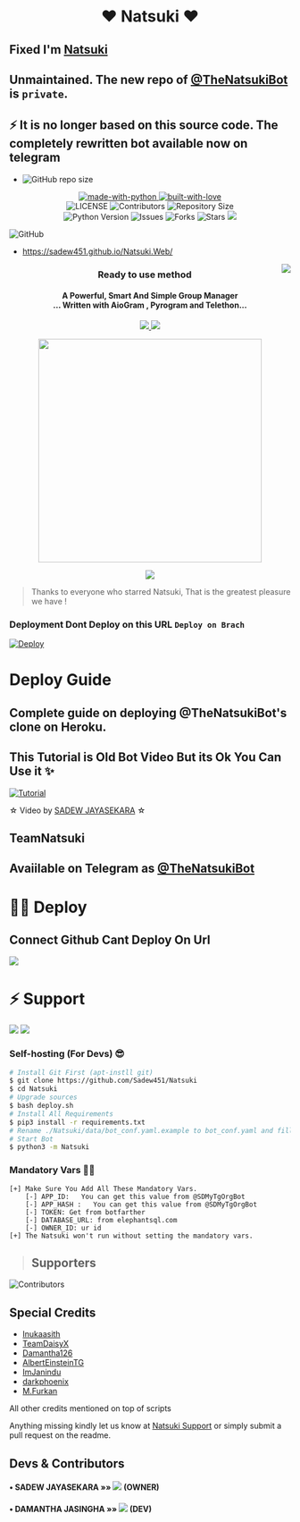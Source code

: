 <h1 align="center"><b><b>❤️ Natsuki ❤️</b></b></h1>

##  Fixed I'm [Natsuki](https://t.me/TheNatsukibot) 
 
## Unmaintained. The new repo of [@TheNatsukiBot](https://t.me/TheNatsukibot) is `private`. 

## ⚡ It is no longer based on this source code. The completely rewritten bot available now on telegram

- ![GitHub repo size](https://img.shields.io/github/repo-size/Sadew451/NK?label=Repo%20Size)

<p align="center">
    <a href="https://python.org">
        <img src="http://forthebadge.com/images/badges/made-with-python.svg" alt="made-with-python">
    </a>
    <a href="https://GitHub.com/Sadew451">
        <img src="http://ForTheBadge.com/images/badges/built-with-love.svg" alt="built-with-love">
    </a> <br>
    <img src="https://img.shields.io/github/license/Sadew451/Natsuki?style=for-the-badge&logo=appveyor" alt="LICENSE">
    <img src="https://img.shields.io/github/contributors/Sadew451/Natsuki?style=for-the-badge&logo=appveyor" alt="Contributors">
    <img src="https://img.shields.io/github/repo-size/Sadew451/Natsuki?style=for-the-badge&logo=appveyor" alt="Repository Size"> <br>
    <img src="https://img.shields.io/badge/python-3.9-green?style=for-the-badge&logo=appveyor" alt="Python Version">
    <img src="https://img.shields.io/github/issues/Sadew451/Natsuki?style=for-the-badge&logo=appveyor" alt="Issues">
    <img src="https://img.shields.io/github/forks/Sadew451/Natsuki?style=for-the-badge&logo=appveyor" alt="Forks">
    <img src="https://img.shields.io/github/stars/Sadew451/Natsuki?style=for-the-badge&logo=appveyor" alt="Stars">
    <a href="https://pypi.org/project/Telethon/"> <img src="https://img.shields.io/pypi/v/telethon?color=yellow&label=telethon&logo=python&logoColor=green&style=for-the-badge" /></a>
</p>

![GitHub](https://img.shields.io/github/license/Sadew451/Natsuki)

- https://sadew451.github.io/Natsuki.Web/

<img align="right" src="https://emojipedia-us.s3.dualstack.us-west-1.amazonaws.com/thumbs/120/apple/155/open-book_1f4d6.png">

<h3 align="center"> 
    Ready to use method
</h3>

<h4 align="center">A Powerful, Smart And Simple Group Manager <br> ... Written with AioGram , Pyrogram and Telethon...</h4>
<p align='center'>
  <a href="https://www.python.org/" alt="made-with-python"> <img src="https://img.shields.io/badge/Made%20with-Python-1f425f.svg?style=flat-square&logo=python&color=blue" /> </a>
  <a href="https://github.com/Sadew451/Natsuki/graphs/commit-activity" alt="Maintenance"> <img src="https://img.shields.io/badge/Maintained%3F-yes-green.svg?style=flat-square" /> </a>
</p>

<p align="center"><a href="https://t.me/NatsukiSupport_Official"><img src="https://telegra.ph/file/12a67bfae430322ceb2e8.jpg" width="400"></a></p>
<p align="center">
    <a href="https://github.com/sadew451/Natsuki/commits/SadewJayasekara"> <img src="https://img.shields.io/github/last-commit/sadew451/Natsuki?color=brown&logo=github&logoColor=green&style=for-the-badge" /></a>
  
</p>

> Thanks to everyone who starred Natsuki, That is the greatest pleasure we have !

### Deployment Dont Deploy on this URL `Deploy on Brach`

[![Deploy](https://www.herokucdn.com/deploy/button.svg)](https://heroku.com/deploy?template=https://github.com/iammuzzu1/Natsuki.git)


# Deploy Guide

## Complete guide on deploying @TheNatsukiBot's clone on Heroku.

## This Tutorial is Old Bot Video But its Ok You Can Use it ✨

[![Tutorial](https://yt-embed.herokuapp.com/embed?v=YyiO6jdPzXg)](https://youtu.be/YyiO6jdPzXg)

☆ Video by [SADEW JAYASEKARA](https://www.youtube.com/channel/UCdSBUUQ1v0_IIElBR_1B72w) ☆

## TeamNatsuki

## Avaiilable on Telegram as [@TheNatsukiBot](https://t.me/thenatsukibot)

# 🏃‍♂️ Deploy 
## Connect Github Cant Deploy On Url

<a href="https://www.youtube.com/channel/UCdSBUUQ1v0_IIElBR_1B72w"><img src="https://img.shields.io/badge/How%20To-Deploy-red.svg?logo=Youtube"></a>

# ⚡ Support
<a href="https://t.me/NatsukiSupport_Official"><img src="https://img.shields.io/badge/Join-Telegram%20Channel-red.svg?logo=Telegram"></a>
<a href="https://t.me/Natsuki_updates"><img src="https://img.shields.io/badge/Join-Telegram%20Group-blue.svg?logo=telegram"></a>

### Self-hosting (For Devs) 😎
```sh
# Install Git First (apt-instll git)
$ git clone https://github.com/Sadew451/Natsuki
$ cd Natsuki
# Upgrade sources
$ bash deploy.sh
# Install All Requirements 
$ pip3 install -r requirements.txt
# Rename ./Natsuki/data/bot_conf.yaml.example to bot_conf.yaml and fill
# Start Bot 
$ python3 -m Natsuki
```
### Mandatory Vars 🙋‍♀️
```
[+] Make Sure You Add All These Mandatory Vars. 
    [-] APP_ID:   You can get this value from @SDMyTgOrgBot
    [-] APP_HASH :   You can get this value from @SDMyTgOrgBot
    [-] TOKEN: Get from botfarther
    [-] DATABASE_URL: from elephantsql.com
    [-] OWNER_ID: ur id
[+] The Natsuki won't run without setting the mandatory vars.
```
> ## Supporters

![Contributors](https://contrib.rocks/image?repo=Sadew451/Natsuki)

## Special Credits
- [Inukaasith](https://gitlab.com/inukaasith)
- [TeamDaisyX](https://github.com/TeamDaisyX)
- [Damantha126](https://github.com/Damantha126)
- [AlbertEinsteinTG](https://github.com/AlbertEinsteinTG)
- [ImJanindu](https://github.com/ImJanindu) 
- [darkphoenix](https://github.com/darkphoenix2601) 
- [M.Furkan](https://github.com/muhammedfurkan)

All other credits mentioned on top of scripts

Anything missing kindly let us know at [Natsuki Support](https://t.me/NatsukiSupport_Official) or simply submit a pull request on the readme.

## Devs & Contributors 

#### • SADEW JAYASEKARA    »»  <a href="https://github.com/SADEW451" alt="SADEW451"> <img src="https://img.shields.io/badge/SADEW451-90302f?logo=github" /></a> (OWNER)
#### • DAMANTHA JASINGHA  »»  <a href="https://github.com/DAMANTHA126" alt="DAMANTHAJASINGHA"> <img src="https://img.shields.io/badge/DAMANTHA126-82CAFA?logo=github" /></a> (DEV)
